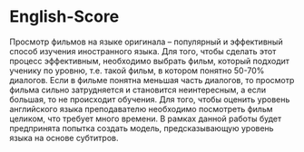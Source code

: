 # English-Score
Просмотр фильмов на языке оригинала – популярный и эффективный способ изучения иностранного языка. Для того, чтобы сделать этот процесс эффективным, необходимо выбрать фильм, который подходит ученику по уровню, т.е. такой фильм, в котором понятно 50-70% диалогов. Если в фильме понятна меньшая часть диалогов, то просмотр фильма сильно затрудняется и становится неинтересным, а если большая, то не происходит обучения. Для того, чтобы оценить уровень английского языка преподавателю необходимо посмотреть фильм целиком, что требует много времени. В рамках данной работы будет предпринята попытка создать модель, предсказывающую уровень языка на основе субтитров.
